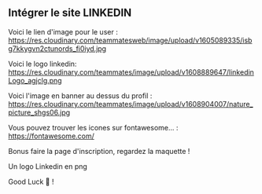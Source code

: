 ## Intégrer le site LINKEDIN

Voici le lien d'image pour le user : https://res.cloudinary.com/teammatesweb/image/upload/v1605089335/isbg7kkygvn2ctunords_fi0iyd.jpg

Voici le logo linkedin: https://res.cloudinary.com/teammates/image/upload/v1608889647/linkedinLogo_agjclg.png

Voici l'image en banner au dessus du profil : https://res.cloudinary.com/teammates/image/upload/v1608904007/nature_picture_shgs06.jpg

Vous pouvez trouver les icones sur fontawesome... : https://fontawesome.com/

Bonus faire la page d'inscription, regardez la maquette !

Un logo Linkedin en png


Good Luck 🤞 !


